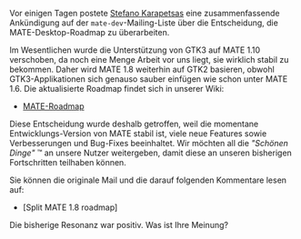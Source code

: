 <!-- 
.. description: 
.. tags: News
.. date: 2014/02/13 06:43:12
.. title: Neuordnung der MATE-Desktop-Roadmap
.. slug: 2014-02-13-mate-desktop-roadmap-reshuffle
.. author: Martin Wimpress
-->

Vor einigen Tagen postete [Stefano Karapetsas](https://github.com/stefano-k)
eine zusammenfassende Ankündigung auf der `mate-dev`-Mailing-Liste über die Entscheidung,
die MATE-Desktop-Roadmap zu überarbeiten.

Im Wesentlichen wurde die Unterstützung von GTK3 auf MATE 1.10 verschoben, 
da noch eine Menge Arbeit vor uns liegt, sie wirklich stabil zu bekommen.
Daher wird MATE 1.8 weiterhin auf GTK2 basieren, obwohl GTK3-Applikationen sich 
genauso sauber einfügen wie schon unter MATE 1.6. Die aktualisierte Roadmap findet
sich in unserer Wiki:

  * [MATE-Roadmap](https://wiki.mate-desktop.org/#!pages/roadmap.md)

Diese Entscheidung wurde deshalb getroffen, weil die momentane Entwicklungs-Version
von MATE stabil ist, viele neue Features sowie Verbesserungen und Bug-Fixes beeinhaltet.
Wir möchten all die *"Schönen Dinge"* &trade; an unsere Nutzer weitergeben, damit
diese an unseren bisherigen Fortschritten teilhaben können.

Sie können die originale Mail und die darauf folgenden Kommentare lesen auf:

  * [Split MATE 1.8 roadmap]

Die bisherige Resonanz war positiv. Was ist Ihre Meinung?

